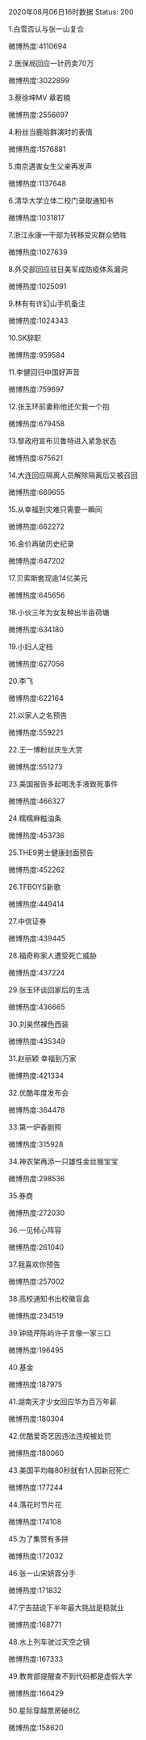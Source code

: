 2020年08月06日16时数据
Status: 200

1.白雪否认与张一山复合

微博热度:4110694

2.医保局回应一针药卖70万

微博热度:3022899

3.蔡徐坤MV 章若楠

微博热度:2556697

4.粉丝当鹿晗群演时的表情

微博热度:1576881

5.南京遇害女生父亲再发声

微博热度:1137648

6.清华大学立体二校门录取通知书

微博热度:1031817

7.浙江永康一干部为转移受灾群众牺牲

微博热度:1027639

8.外交部回应驻日美军成防疫体系漏洞

微博热度:1025091

9.林有有许幻山手机备注

微博热度:1024343

10.SK辞职

微博热度:959584

11.李健回归中国好声音

微博热度:759697

12.张玉环前妻称他还欠我一个抱

微博热度:679458

13.黎政府宣布贝鲁特进入紧急状态

微博热度:675621

14.大连回应隔离人员解除隔离后又被召回

微博热度:669655

15.从幸福到灾难只需要一瞬间

微博热度:662272

16.金价再破历史纪录

微博热度:647202

17.贝索斯套现逾14亿美元

微博热度:645656

18.小伙三年为女友种出半亩荷塘

微博热度:634180

19.小妇人定档

微博热度:627056

20.李飞

微博热度:622164

21.以家人之名预告

微博热度:559221

22.王一博粉丝庆生大赏

微博热度:551273

23.美国报告多起喝洗手液致死事件

微博热度:466327

24.糯糯麻糍油条

微博热度:453736

25.THE9男士健康封面预告

微博热度:452262

26.TFBOYS新歌

微博热度:449414

27.中信证券

微博热度:439445

28.福奇称家人遭受死亡威胁

微博热度:437224

29.张玉环谈回家后的生活

微博热度:436665

30.刘昊然裸色西装

微博热度:435349

31.赵丽颖 幸福到万家

微博热度:421334

32.优酷年度发布会

微博热度:364478

33.第一炉香剧照

微博热度:315928

34.神农架再添一只雄性金丝猴宝宝

微博热度:298536

35.券商

微博热度:272030

36.一见倾心阵容

微博热度:261040

37.我喜欢你预告

微博热度:257002

38.高校通知书出校徽盲盒

微博热度:234519

39.钟晓芹陈屿许子言像一家三口

微博热度:196495

40.基金

微博热度:187975

41.湖南天才少女回应华为百万年薪

微博热度:180304

42.优酷爱奇艺因违法违规被处罚

微博热度:180060

43.美国平均每80秒就有1人因新冠死亡

微博热度:177244

44.落花时节片花

微博热度:174108

45.为了集赞有多拼

微博热度:172032

46.张一山宋妍霏分手

微博热度:171832

47.宁吉喆说下半年最大挑战是稳就业

微博热度:168771

48.水上列车驶过天空之镜

微博热度:167333

49.教育部提醒查不到代码都是虚假大学

微博热度:166429

50.星际穿越票房破8亿

微博热度:158620

